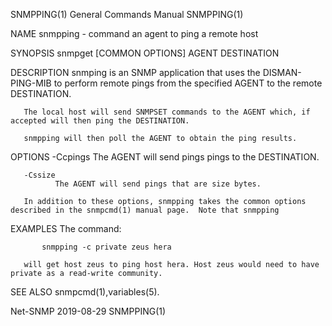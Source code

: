SNMPPING(1)                                                   General Commands Manual                                                  SNMPPING(1)

NAME
       snmpping - command an agent to ping a remote host

SYNOPSIS
       snmpget [COMMON OPTIONS] AGENT DESTINATION

DESCRIPTION
       snmping is an SNMP application that uses the DISMAN-PING-MIB to perform remote pings from the specified AGENT to the remote DESTINATION.

       The local host will send SNMPSET commands to the AGENT which, if accepted will then ping the DESTINATION.

       snmpping will then poll the AGENT to obtain the ping results.

OPTIONS
       -Ccpings
              The AGENT will send pings pings to the DESTINATION.

       -Cssize
              The AGENT will send pings that are size bytes.

       In addition to these options, snmpping takes the common options described in the snmpcmd(1) manual page.  Note that snmpping

EXAMPLES
       The command:

           snmpping -c private zeus hera

       will get host zeus to ping host hera. Host zeus would need to have private as a read-write community.

SEE ALSO
       snmpcmd(1),variables(5).

Net-SNMP                                                            2019-08-29                                                         SNMPPING(1)
